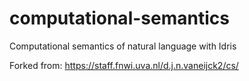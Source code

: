 # computational-semantics
Computational semantics of natural language with Idris

Forked from: https://staff.fnwi.uva.nl/d.j.n.vaneijck2/cs/
